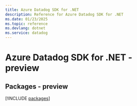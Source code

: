 ```yaml
---
title: Azure Datadog SDK for .NET
description: Reference for Azure Datadog SDK for .NET
ms.date: 01/23/2025
ms.topic: reference
ms.devlang: dotnet
ms.service: datadog
---
```

# Azure Datadog SDK for .NET - preview
## Packages - preview
[!INCLUDE [packages](datadog-index.md)]